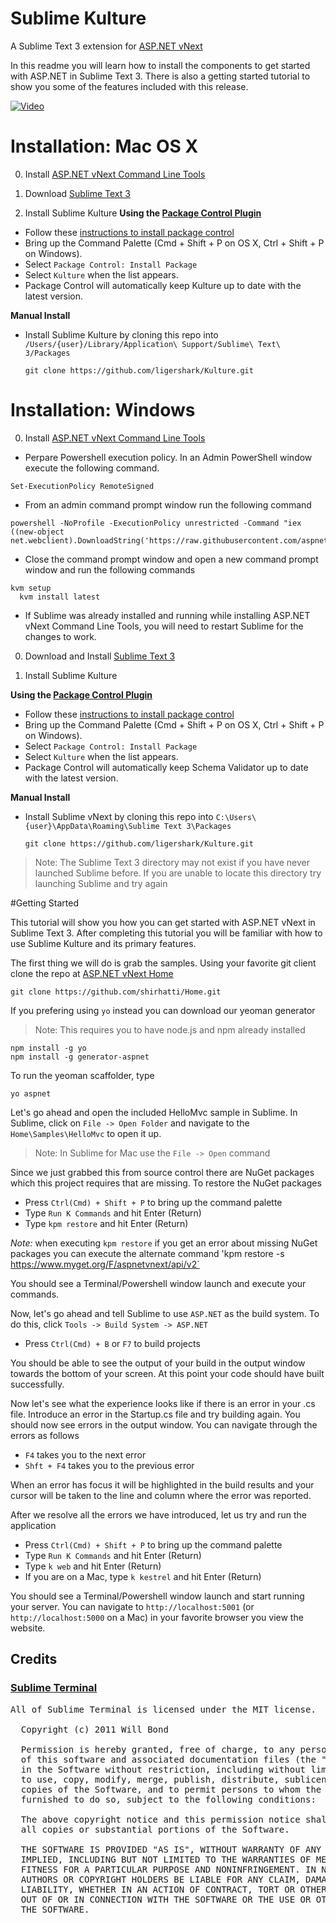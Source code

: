 # Sublime Kulture

A Sublime Text 3 extension for [ASP.NET vNext](https://github.com/aspnet/home)

In this readme you will learn how to install the components to get started with ASP.NET in Sublime Text 3.
There is also a getting started tutorial to show you some of the features included with this release.

[![Video](http://img.youtube.com/vi/1g2I9SJZ5XI/0.jpg)](https://www.youtube.com/watch?v=1g2I9SJZ5XI)

# Installation: Mac OS X

0. Install [ASP.NET vNext Command Line Tools](https://github.com/aspnet/home#getting-started)

0. Download [Sublime Text 3](http://www.sublimetext.com/3)

0. Install Sublime Kulture
  __Using the [Package Control Plugin](https://sublime.wbond.net/)__
  * Follow these [instructions to install package control](https://sublime.wbond.net/installation)
  * Bring up the Command Palette (Cmd + Shift + P on OS X, Ctrl + Shift + P on Windows).
  * Select `Package Control: Install Package`
  * Select `Kulture` when the list appears.
  * Package Control will automatically keep Kulture up to date with the latest version.

  __Manual Install__
  * Install Sublime Kulture by cloning this repo into `/Users/{user}/Library/Application\ Support/Sublime\ Text\ 3/Packages`
    <pre><code>git clone https://github.com/ligershark/Kulture.git</code></pre>

# Installation: Windows

0. Install [ASP.NET vNext Command Line Tools](https://github.com/aspnet/home#getting-started)
  * Perpare Powershell execution policy. In an Admin PowerShell window execute the following command.
  <pre><code>Set-ExecutionPolicy RemoteSigned</code></pre>
  * From an admin command prompt window run the following command
  <pre><code>powershell -NoProfile -ExecutionPolicy unrestricted -Command "iex ((new-object net.webclient).DownloadString('https://raw.githubusercontent.com/aspnet/Home/master/kvminstall.ps1'))"</code></pre>
  * Close the command prompt window and open a new command prompt window and run the following commands
  <pre><code>kvm setup
  kvm install latest</code></pre>
  * If Sublime was already installed and running while installing ASP.NET vNext Command Line Tools, you will need to restart Sublime for the changes to work.

0. Download and Install [Sublime Text 3](http://www.sublimetext.com/3)

0. Install Sublime Kulture

  __Using the [Package Control Plugin](https://sublime.wbond.net/)__
  * Follow these [instructions to install package control](https://sublime.wbond.net/installation)
  * Bring up the Command Palette (Cmd + Shift + P on OS X, Ctrl + Shift + P on Windows).
  * Select `Package Control: Install Package`
  * Select `Kulture` when the list appears.
  * Package Control will automatically keep Schema Validator up to date with the latest version.

  __Manual Install__
  * Install Sublime vNext by cloning this repo into `C:\Users\{user}\AppData\Roaming\Sublime Text 3\Packages`
    <pre><code>git clone https://github.com/ligershark/Kulture.git</code></pre>

  > Note: The Sublime Text 3 directory may not exist if you have never launched Sublime before. If you are unable to locate this directory try launching Sublime and try again


#Getting Started

This tutorial will show you how you can get started with ASP.NET vNext in Sublime Text 3. After completing this tutorial you will be familiar with how to use Sublime Kulture and its primary features.

The first thing we will do is grab the samples. Using your favorite git client clone the repo at [ASP.NET vNext Home](https://github.com/aspnet/home)

    git clone https://github.com/shirhatti/Home.git
    
If you prefering using `yo` instead you can download our yeoman generator
 > Note: This requires you to have node.js and npm already installed

    npm install -g yo
    npm install -g generator-aspnet
    
To run the yeoman scaffolder, type
    
    yo aspnet
    

Let's go ahead and open the included HelloMvc sample in Sublime. In Sublime, click on `File -> Open Folder` and navigate to the `Home\Samples\HelloMvc` to open it up.

  > Note: In Sublime for Mac use the `File -> Open` command

Since we just grabbed this from source control there are NuGet packages which this project requires that are missing. To restore the NuGet packages

- Press `Ctrl(Cmd) + Shift + P` to bring up the command palette
- Type `Run K Commands` and hit Enter (Return)
- Type `kpm restore` and hit Enter (Return)

_Note:_ when executing `kpm restore` if you get an error about missing NuGet packages you can execute the alternate command 'kpm restore -s https://www.myget.org/F/aspnetvnext/api/v2`

You should see a Terminal/Powershell window launch and execute your commands.

Now, let's go ahead and tell Sublime to use `ASP.NET` as the build system. To do this, click `Tools -> Build System -> ASP.NET`

- Press `Ctrl(Cmd) + B` or `F7` to build projects

You should be able to see the output of your build in the output window towards the bottom of your screen. At this point your code should have built successfully.

Now let's see what the experience looks like if there is an error in your .cs file. Introduce an error in the Startup.cs file and try building again. You should now see errors in the output window. You can navigate through the errors as follows

- `F4` takes you to the next error
- `Shft + F4` takes you to the previous error

When an error has focus it will be highlighted in the build results and your cursor will be taken to the line and column where the error was reported.

After we resolve all the errors we have introduced, let us try and run the application

- Press `Ctrl(Cmd) + Shift + P` to bring up the command palette
- Type `Run K Commands` and hit Enter (Return)
- Type `k web` and hit Enter (Return)
- If you are on a Mac, type `k kestrel` and hit Enter (Return)

You should see a Terminal/Powershell window launch and start running your server. You can navigate to `http://localhost:5001` (or `http://localhost:5000` on a Mac) in your favorite browser you view the website.


## Credits

### [Sublime Terminal](https://github.com/wbond/sublime_terminal)

<pre>
All of Sublime Terminal is licensed under the MIT license.

  Copyright (c) 2011 Will Bond <will@wbond.net>

  Permission is hereby granted, free of charge, to any person obtaining a copy
  of this software and associated documentation files (the "Software"), to deal
  in the Software without restriction, including without limitation the rights
  to use, copy, modify, merge, publish, distribute, sublicense, and/or sell
  copies of the Software, and to permit persons to whom the Software is
  furnished to do so, subject to the following conditions:

  The above copyright notice and this permission notice shall be included in
  all copies or substantial portions of the Software.

  THE SOFTWARE IS PROVIDED "AS IS", WITHOUT WARRANTY OF ANY KIND, EXPRESS OR
  IMPLIED, INCLUDING BUT NOT LIMITED TO THE WARRANTIES OF MERCHANTABILITY,
  FITNESS FOR A PARTICULAR PURPOSE AND NONINFRINGEMENT. IN NO EVENT SHALL THE
  AUTHORS OR COPYRIGHT HOLDERS BE LIABLE FOR ANY CLAIM, DAMAGES OR OTHER
  LIABILITY, WHETHER IN AN ACTION OF CONTRACT, TORT OR OTHERWISE, ARISING FROM,
  OUT OF OR IN CONNECTION WITH THE SOFTWARE OR THE USE OR OTHER DEALINGS IN
  THE SOFTWARE.
</pre>
